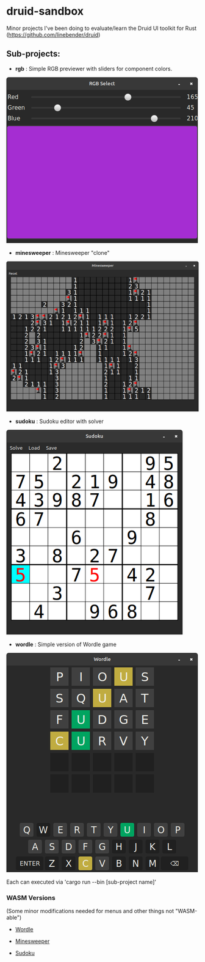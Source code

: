 # druid-sandbox
Minor projects I've been doing to evaluate/learn the Druid UI toolkit for Rust (https://github.com/linebender/druid)

## Sub-projects:
- **rgb** : Simple RGB previewer with sliders for component colors.

![](rgb.png)
- **minesweeper** : Minesweeper "clone"

![](minesweeper.png)
- **sudoku** : Sudoku editor with solver

![](sudoku.png)
- **wordle** : Simple version of Wordle game

![](wordle.png)


Each can executed via 'cargo run --bin [sub-project name]'

### WASM Versions

(Some minor modifications needed for menus and other things not "WASM-able")

- [Wordle](https://daltontf.github.io/wasm-wordle/)

- [Minesweeper](https://daltontf.github.io/wasm-minesweeper/)

- [Sudoku](https://daltontf.github.io/wasm-sudoku/)
